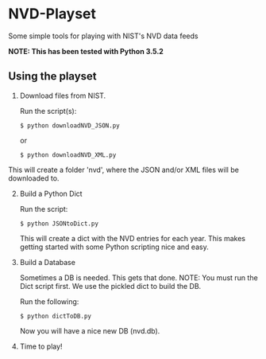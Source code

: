 # NVD-Playset
Some simple tools for playing with NIST's NVD data feeds

**NOTE: This has been tested with Python 3.5.2**

## Using the playset

1. Download files from NIST.

   Run the script(s):
  
   ```shell
   $ python downloadNVD_JSON.py
   ```
  
   or
  
   ```shell
   $ python downloadNVD_XML.py
   ```
  
  This will create a folder 'nvd', where the JSON and/or XML files will be downloaded to.
  
2. Build a Python Dict

   Run the script:
  
   ```shell
   $ python JSONtoDict.py
   ```
  
   This will create a dict with the NVD entries for each year. 
   This makes getting started with some Python scripting nice and easy.
  
3. Build a Database

   Sometimes a DB is needed. This gets that done.
   NOTE: You must run the Dict script first. We use the pickled dict to build the DB.
  
   Run the following:
   ```shell
   $ python dictToDB.py
   ```
   Now you will have a nice new DB (nvd.db).
  
4. Time to play!
